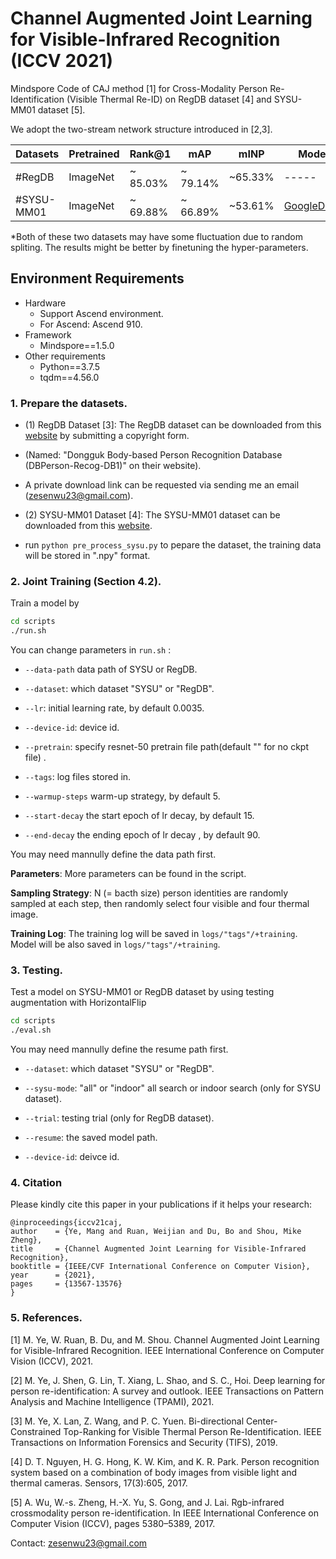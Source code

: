 # Channel Augmented Joint Learning for Visible-Infrared Recognition (ICCV 2021) 
Mindspore Code of CAJ method [1] for Cross-Modality Person Re-Identification (Visible Thermal Re-ID) on RegDB dataset [4] and SYSU-MM01 dataset [5]. 

We adopt the two-stream network structure introduced in [2,3].

|Datasets    | Pretrained| Rank@1  | mAP |  mINP |  Model|
| --------   | -----    | -----  |  -----  | ----- |------|
|#RegDB      | ImageNet | ~ 85.03% | ~ 79.14%|  ~65.33% |----- |
|#SYSU-MM01  | ImageNet | ~ 69.88%  | ~ 66.89% | ~53.61% | [GoogleDrive](https://drive.google.com/file/d/1vIKkB61frqA-zG0RiL282heqthvwkKdO/view?usp=sharing)|

*Both of these two datasets may have some fluctuation due to random spliting. The results might be better by finetuning the hyper-parameters. 

## Environment Requirements
* Hardware
  * Support Ascend environment.
  * For Ascend: Ascend 910.
* Framework
  * Mindspore==1.5.0
* Other requirements
  * Python==3.7.5
  * tqdm==4.56.0

### 1. Prepare the datasets.

- (1) RegDB Dataset [3]: The RegDB dataset can be downloaded from this [website](http://dm.dongguk.edu/link.html) by submitting a copyright form.

- (Named: "Dongguk Body-based Person Recognition Database (DBPerson-Recog-DB1)" on their website). 

- A private download link can be requested via sending me an email (zesenwu23@gmail.com). 

- (2) SYSU-MM01 Dataset [4]: The SYSU-MM01 dataset can be downloaded from this [website](http://isee.sysu.edu.cn/project/RGBIRReID.htm).

- run `python pre_process_sysu.py` to pepare the dataset, the training data will be stored in ".npy" format.

### 2. Joint Training (Section 4.2).
Train a model by
```bash
cd scripts
./run.sh
```
You can change parameters in `run.sh` :
- `--data-path` data path of SYSU or RegDB.
- `--dataset`: which dataset "SYSU" or "RegDB".

- `--lr`: initial learning rate, by default 0.0035.

-  `--device-id`: device id.

-  `--pretrain`:  specify resnet-50 pretrain file path(default "" for no ckpt file) .

- `--tags`: log files stored in.
- `--warmup-steps` warm-up strategy, by default 5.
- `--start-decay` the start epoch of lr decay, by default 15.
- `--end-decay` the ending epoch of lr decay , by default 90.

You may need mannully define the data path first.

**Parameters**: More parameters can be found in the script.

**Sampling Strategy**: N (= bacth size) person identities are randomly sampled at each step, then randomly select four visible and four thermal image. 

**Training Log**: The training log will be saved in `logs/"tags"/+training`. Model will be also saved in `logs/"tags"/+training`.

### 3. Testing.

Test a model on SYSU-MM01 or RegDB dataset by using testing augmentation with HorizontalFlip
```bash
cd scripts
./eval.sh
```
You may need mannully define the resume path first.
- `--dataset`: which dataset "SYSU" or "RegDB".

- `--sysu-mode`: "all" or "indoor" all search or indoor search (only for SYSU dataset).

- `--trial`: testing trial (only for RegDB dataset).

- `--resume`: the saved model path.

- `--device-id`:  deivce id.

### 4. Citation

Please kindly cite this paper in your publications if it helps your research:
```
@inproceedings{iccv21caj,
author    = {Ye, Mang and Ruan, Weijian and Du, Bo and Shou, Mike Zheng},
title     = {Channel Augmented Joint Learning for Visible-Infrared Recognition},
booktitle = {IEEE/CVF International Conference on Computer Vision},
year      = {2021},
pages     = {13567-13576}
}
```

###  5. References.

[1] M. Ye, W. Ruan, B. Du, and M. Shou. Channel Augmented Joint Learning for Visible-Infrared Recognition. IEEE International Conference on Computer Vision (ICCV), 2021.

[2] M. Ye, J. Shen, G. Lin, T. Xiang, L. Shao, and S. C., Hoi. 	Deep learning for person re-identification: A survey and outlook. IEEE Transactions on Pattern Analysis and Machine Intelligence (TPAMI), 2021.

[3] M. Ye, X. Lan, Z. Wang, and P. C. Yuen. Bi-directional Center-Constrained Top-Ranking for Visible Thermal Person Re-Identification. IEEE Transactions on Information Forensics and Security (TIFS), 2019.

[4] D. T. Nguyen, H. G. Hong, K. W. Kim, and K. R. Park. Person recognition system based on a combination of body images from visible light and thermal cameras. Sensors, 17(3):605, 2017.

[5] A. Wu, W.-s. Zheng, H.-X. Yu, S. Gong, and J. Lai. Rgb-infrared crossmodality person re-identification. In IEEE International Conference on Computer Vision (ICCV), pages 5380–5389, 2017.

Contact: zesenwu23@gmail.com
